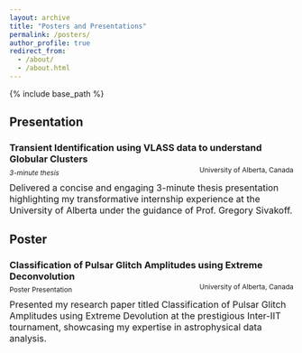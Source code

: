 ```yaml
---
layout: archive
title: "Posters and Presentations"
permalink: /posters/
author_profile: true
redirect_from: 
  - /about/
  - /about.html
---
```



{% include base_path %}

## Presentation
### Transient Identification using VLASS data to understand Globular Clusters
<div style="text-align: left;margin-top: -10px;"><span style="font-size: 12px;"><em>3-minute thesis</em></span></div>
<div style="text-align: right;margin-top: -20px;"><span style="font-size: 12px;">University of Alberta, Canada</span></div>

<font size="3">Delivered a concise and engaging 3-minute thesis presentation highlighting my transformative internship experience at the
University of Alberta under the guidance of Prof. Gregory Sivakoff.</font>

## Poster
### Classification of Pulsar Glitch Amplitudes using Extreme Deconvolution
<div style="text-align: left;margin-top: -10px;"><span style="font-size: 12px;">Poster Presentation</span></div>
<div style="text-align: right;margin-top: -20px;"><span style="font-size: 12px;">University of Alberta, Canada</span></div>  

<font size="3">Presented my research paper titled Classification of Pulsar Glitch Amplitudes using Extreme Devolution at the prestigious
Inter-IIT tournament, showcasing my expertise in astrophysical data analysis.</font>


